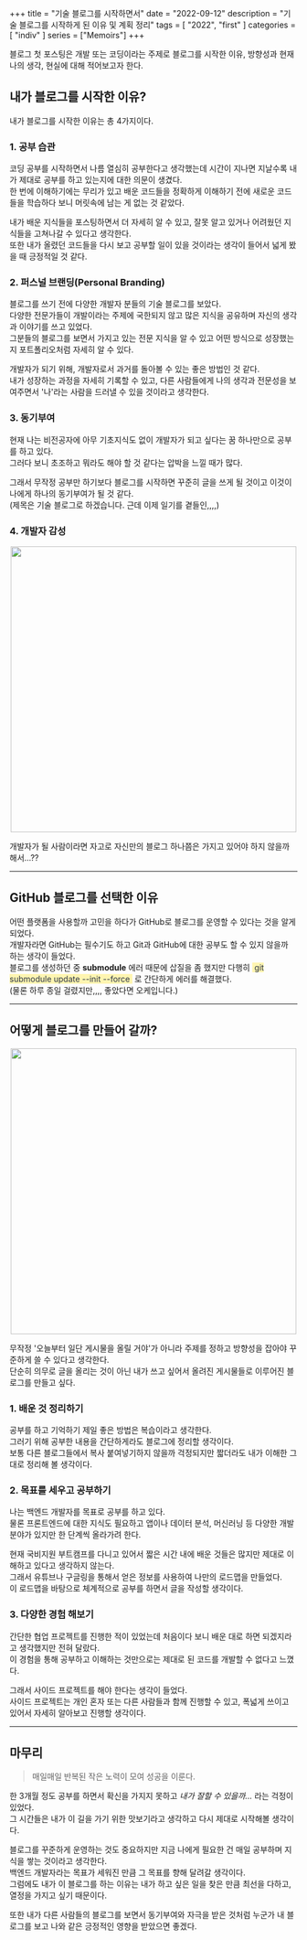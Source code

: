 +++
title = "기술 블로그를 시작하면서"
date = "2022-09-12"
description = "기술 블로그를 시작하게 된 이유 및 계획 정리"
tags = [
    "2022",
    "first"
]
categories = [
    "indiv"
]
series = ["Memoirs"]
+++

블로그 첫 포스팅은 개발 또는 코딩이라는 주제로 블로그를 시작한 이유, 방향성과 현재 나의 생각, 현실에 대해 적어보고자 한다.

<!--more-->

## 내가 블로그를 시작한 이유?

내가 블로그를 시작한 이유는 총 4가지이다.

### 1. 공부 습관

코딩 공부를 시작하면서 나름 열심히 공부한다고 생각했는데 시간이 지나면 지날수록 내가 제대로 공부를 하고 있는지에 대한 의문이 생겼다.
<br> 한 번에 이해하기에는 무리가 있고 배운 코드들을 정확하게 이해하기 전에 새로운 코드들을 학습하다 보니 머릿속에 남는 게 없는 것 같았다.

내가 배운 지식들을 포스팅하면서 더 자세히 알 수 있고, 잘못 알고 있거나 어려웠던 지식들을 고쳐나갈 수 있다고 생각한다. <br> 또한 내가 올렸던 코드들을 다시 보고 공부할 일이 있을 것이라는 생각이 들어서 넓게 봤을 때 긍정적일 것 같다.

### 2. 퍼스널 브랜딩(Personal Branding)

블로그를 쓰기 전에 다양한 개발자 분들의 기술 블로그를 보았다. <br> 다양한 전문가들이 개발이라는 주제에 국한되지 않고 많은 지식을 공유하며 자신의 생각과 이야기를 쓰고 있었다. <br> 그분들의 블로그를 보면서 가지고 있는 전문 지식을 알 수 있고 어떤 방식으로 성장했는지 포트폴리오처럼 자세히 알 수 있다.

개발자가 되기 위해, 개발자로서 과거를 돌아볼 수 있는 좋은 방법인 것 같다. <br> 내가 성장하는 과정을 자세히 기록할 수 있고, 다른 사람들에게 나의 생각과 전문성을 보여주면서 '나'라는 사람을 드러낼 수 있을 것이라고 생각한다.

### 3. 동기부여

현재 나는 비전공자에 아무 기초지식도 없이 개발자가 되고 싶다는 꿈 하나만으로 공부를 하고 있다. <br> 그러다 보니 초조하고 뭐라도 해야 할 것 같다는 압박을 느낄 때가 많다.

그래서 무작정 공부만 하기보다 블로그를 시작하면 꾸준히 글을 쓰게 될 것이고 이것이 나에게 하나의 동기부여가 될 것 같다. <br> (제목은 기술 블로그로 하겠습니다. 근데 이제 일기를 곁들인,,,,)

### 4. 개발자 감성

<p align="center"><img src="https://github.com/kmseunh/blog/assets/105186724/0dc56438-8fcd-4ede-b9b8-47416beb30fc" width="500"></p>

개발자가 될 사람이라면 자고로 자신만의 블로그 하나쯤은 가지고 있어야 하지 않을까 해서...??

<hr>

## GitHub 블로그를 선택한 이유

어떤 플랫폼을 사용할까 고민을 하다가 GitHub로 블로그를 운영할 수 있다는 것을 알게 되었다. <br> 개발자라면 GitHub는 필수기도 하고 Git과 GitHub에 대한 공부도 할 수 있지 않을까 하는 생각이 들었다. <br> 블로그를 생성하던 중  **submodule** 에러 때문에 삽질을 좀 했지만 다행히 <span style='color: #2D3748; background-color: #fff5b1'>&nbsp;git submodule update --init --force&nbsp;</span> 로 간단하게 에러를 해결했다. <br> (물론 하루 종일 걸렸지만,,,, 좋았다면 오케입니다.)

<hr>

## 어떻게 블로그를 만들어 갈까?

<p align="center"><img src="https://github.com/kmseunh/blog/assets/105186724/d9000748-52da-43c3-8804-1661c71ad1a4" width="500"></p>
무작정 '오늘부터 일단 게시물을 올릴 거야'가 아니라 주제를 정하고 방향성을 잡아야 꾸준하게 쓸 수 있다고 생각한다. <br> 단순히 의무로 글을 올리는 것이 아닌 내가 쓰고 싶어서 올려진 게시물들로 이루어진 블로그를 만들고 싶다.

### 1. 배운 것 정리하기

공부를 하고 기억하기 제일 좋은 방법은 복습이라고 생각한다. <br> 그러기 위해 공부한 내용을 간단하게라도 블로그에 정리할 생각이다. <br> 보통 다른 블로그들에서 복사 붙여넣기하지 않을까 걱정되지만 짧더라도 내가 이해한 그대로 정리해 볼 생각이다.

### 2. 목표를 세우고 공부하기

나는 백엔드 개발자를 목표로 공부를 하고 있다. <br> 물론 프론트엔드에 대한 지식도 필요하고 앱이나 데이터 분석, 머신러닝 등 다양한 개발 분야가 있지만 한 단계씩 올라가려 한다.

현재 국비지원 부트캠프를 다니고 있어서 짧은 시간 내에 배운 것들은 많지만 제대로 이해하고 있다고 생각하지 않는다. <br> 그래서 유튜브나 구글링을 통해서 얻은 정보를 사용하여 나만의 로드맵을 만들었다. <br> 이 로드맵을 바탕으로 체계적으로 공부를 하면서 글을 작성할 생각이다.

### 3. 다양한 경험 해보기

간단한 협업 프로젝트를 진행한 적이 있었는데 처음이다 보니 배운 대로 하면 되겠지라고 생각했지만 전혀 달랐다. <br> 이 경험을 통해 공부하고 이해하는 것만으로는 제대로 된 코드를 개발할 수 없다고 느꼈다.

그래서 사이드 프로젝트를 해야 한다는 생각이 들었다. <br> 사이드 프로젝트는 개인 혼자 또는 다른 사람들과 함께 진행할 수 있고, 폭넓게 쓰이고 있어서 자세히 알아보고 진행할 생각이다.

<hr>

## 마무리
>
> 매일매일 반복된 작은 노력이 모여 성공을 이룬다.

한 3개월 정도 공부를 하면서 확신을 가지지 못하고 _내가 잘할 수 있을까..._ 라는 걱정이 있었다. <br> 그 시간들은 내가 이 길을 가기 위한 맛보기라고 생각하고 다시 제대로 시작해볼 생각이다.

블로그를 꾸준하게 운영하는 것도 중요하지만 지금 나에게 필요한 건 매일 공부하며 지식을 쌓는 것이라고 생각한다. <br> 백엔드 개발자라는 목표가 세워진 만큼 그 목표를 향해 달려갈 생각이다. <br> 그럼에도 내가 이 블로그를 하는 이유는 내가 하고 싶은 일을 찾은 만큼 최선을 다하고, 열정을 가지고 싶기 때문이다.

또한 내가 다른 사람들의 블로그를 보면서 동기부여와 자극을 받은 것처럼 누군가 내 블로그를 보고 나와 같은 긍정적인 영향을 받았으면 좋겠다.
